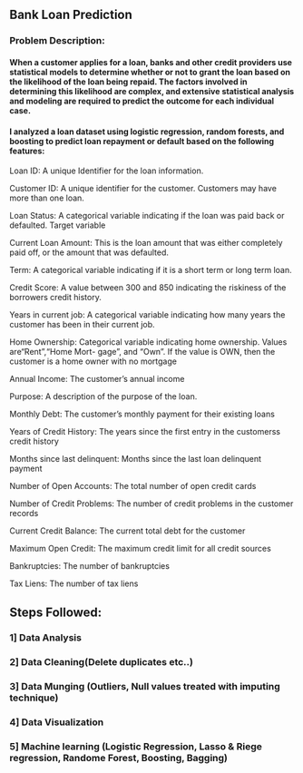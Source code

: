 ## Bank Loan Prediction
### Problem Description:
#### When a customer applies for a loan, banks and other credit providers use statistical models to determine whether or not to grant the loan  based on the likelihood of the loan being repaid. The factors involved in determining this likelihood are complex, and extensive statistical analysis and modeling are required to predict the outcome for each individual case.

#### I analyzed a loan dataset using logistic regression, random forests, and boosting to predict loan repayment or default based on the following features:

Loan ID: A unique Identifier for the loan information.

Customer ID: A unique identifier for the customer. Customers may have more than one loan.

Loan Status: A categorical variable indicating if the loan was paid back or defaulted. Target variable

Current Loan Amount: This is the loan amount that was either completely paid off, or the amount that was defaulted.

Term: A categorical variable indicating if it is a short term or long term loan.

Credit Score: A value between 300 and 850 indicating the riskiness of the borrowers credit history.

Years in current job: A categorical variable indicating how many years the customer has been in their current job.

Home Ownership: Categorical variable indicating home ownership. Values are“Rent”,“Home Mort- gage”, and “Own”. If the value is OWN, then the customer is a home owner with no mortgage

Annual Income: The customer’s annual income

Purpose: A description of the purpose of the loan.

Monthly Debt: The customer’s monthly payment for their existing loans

Years of Credit History: The years since the first entry in the customerss credit history

Months since last delinquent: Months since the last loan delinquent payment

Number of Open Accounts: The total number of open credit cards

Number of Credit Problems: The number of credit problems in the customer records

Current Credit Balance: The current total debt for the customer

Maximum Open Credit: The maximum credit limit for all credit sources

Bankruptcies: The number of bankruptcies

Tax Liens: The number of tax liens

## Steps Followed:
### 1] Data Analysis
### 2] Data Cleaning(Delete duplicates etc..)
### 3] Data Munging (Outliers, Null values treated with imputing technique)
### 4] Data Visualization
### 5] Machine learning (Logistic Regression, Lasso & Riege regression, Randome Forest, Boosting, Bagging)
